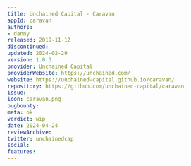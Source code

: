 ```yaml
---
title: Unchained Capital - Caravan
appId: caravan
authors:
- danny
released: 2019-11-12
discontinued: 
updated: 2024-02-29
version: 1.0.3
provider: Unchained Capital
providerWebsite: https://unchained.com/
website: https://unchained-capital.github.io/caravan/
repository: https://github.com/unchained-capital/caravan
issue: 
icon: caravan.png
bugbounty: 
meta: ok
verdict: wip
date: 2024-04-24
reviewArchive:
twitter: unchainedcap
social:
features:
---
```

